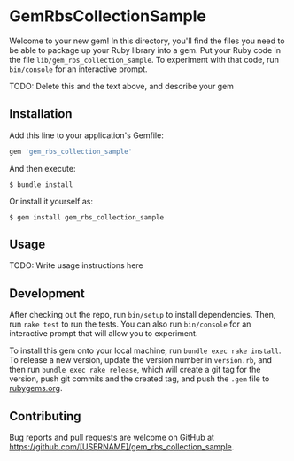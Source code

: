 # GemRbsCollectionSample

Welcome to your new gem! In this directory, you'll find the files you need to be able to package up your Ruby library
into a gem. Put your Ruby code in the file `lib/gem_rbs_collection_sample`. To experiment with that code,
run `bin/console` for an interactive prompt.

TODO: Delete this and the text above, and describe your gem

## Installation

Add this line to your application's Gemfile:

```ruby
gem 'gem_rbs_collection_sample'
```

And then execute:

    $ bundle install

Or install it yourself as:

    $ gem install gem_rbs_collection_sample

## Usage

TODO: Write usage instructions here

## Development

After checking out the repo, run `bin/setup` to install dependencies. Then, run `rake test` to run the tests. You can
also run `bin/console` for an interactive prompt that will allow you to experiment.

To install this gem onto your local machine, run `bundle exec rake install`. To release a new version, update the
version number in `version.rb`, and then run `bundle exec rake release`, which will create a git tag for the version,
push git commits and the created tag, and push the `.gem` file to [rubygems.org](https://rubygems.org).

## Contributing

Bug reports and pull requests are welcome on GitHub at https://github.com/[USERNAME]/gem_rbs_collection_sample.
